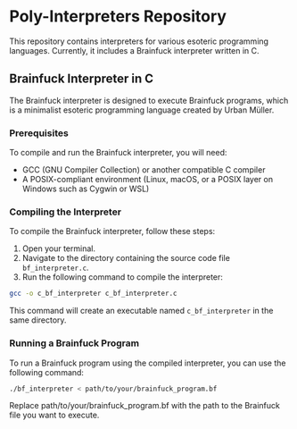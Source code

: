 # Poly-Interpreters Repository

This repository contains interpreters for various esoteric programming languages. Currently, it includes a Brainfuck interpreter written in C.

## Brainfuck Interpreter in C

The Brainfuck interpreter is designed to execute Brainfuck programs, which is a minimalist esoteric programming language created by Urban Müller.

### Prerequisites

To compile and run the Brainfuck interpreter, you will need:

- GCC (GNU Compiler Collection) or another compatible C compiler
- A POSIX-compliant environment (Linux, macOS, or a POSIX layer on Windows such as Cygwin or WSL)

### Compiling the Interpreter

To compile the Brainfuck interpreter, follow these steps:

1. Open your terminal.
2. Navigate to the directory containing the source code file `bf_interpreter.c`.
3. Run the following command to compile the interpreter:

```bash
gcc -o c_bf_interpreter c_bf_interpreter.c
```

This command will create an executable named `c_bf_interpreter` in the same directory.

### Running a Brainfuck Program

To run a Brainfuck program using the compiled interpreter, you can use the following command:

```bash
./bf_interpreter < path/to/your/brainfuck_program.bf
```

Replace path/to/your/brainfuck_program.bf with the path to the Brainfuck file you want to execute.
